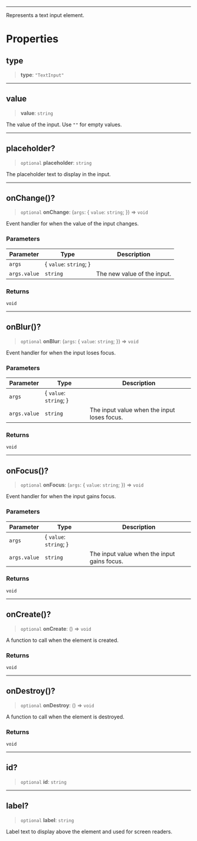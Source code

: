 ***

Represents a text input element.

# Properties

## type

> **type**: `"TextInput"`

***

## value

> **value**: `string`

The value of the input. Use `""` for empty values.

***

## placeholder?

> `optional` **placeholder**: `string`

The placeholder text to display in the input.

***

## onChange()?

> `optional` **onChange**: (`args`: { `value`: `string`; }) => `void`

Event handler for when the value of the input changes.

### Parameters

| Parameter | Type | Description |
| ------ | ------ | ------ |
| `args` | { `value`: `string`; } |  |
| `args.value` | `string` | The new value of the input. |

### Returns

`void`

***

## onBlur()?

> `optional` **onBlur**: (`args`: { `value`: `string`; }) => `void`

Event handler for when the input loses focus.

### Parameters

| Parameter | Type | Description |
| ------ | ------ | ------ |
| `args` | { `value`: `string`; } |  |
| `args.value` | `string` | The input value when the input loses focus. |

### Returns

`void`

***

## onFocus()?

> `optional` **onFocus**: (`args`: { `value`: `string`; }) => `void`

Event handler for when the input gains focus.

### Parameters

| Parameter | Type | Description |
| ------ | ------ | ------ |
| `args` | { `value`: `string`; } |  |
| `args.value` | `string` | The input value when the input gains focus. |

### Returns

`void`

***

## onCreate()?

> `optional` **onCreate**: () => `void`

A function to call when the element is created.

### Returns

`void`

***

## onDestroy()?

> `optional` **onDestroy**: () => `void`

A function to call when the element is destroyed.

### Returns

`void`

***

## id?

> `optional` **id**: `string`

***

## label?

> `optional` **label**: `string`

Label text to display above the element and used for screen readers.
